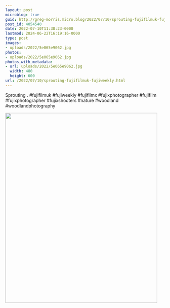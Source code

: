 ```yaml
---
layout: post
microblog: true
guid: http://greg-morris.micro.blog/2022/07/10/sprouting-fujifilmuk-fujiweekly.html
post_id: 4054540
date: 2022-07-10T11:38:23-0000
lastmod: 2024-06-22T16:19:16-0000
type: post
images:
- uploads/2022/5e065e9062.jpg
photos:
- uploads/2022/5e065e9062.jpg
photos_with_metadata:
- url: uploads/2022/5e065e9062.jpg
  width: 480
  height: 600
url: /2022/07/10/sprouting-fujifilmuk-fujiweekly.html
---
```

Sprouting
.
#fujifilmuk #fujiweekly #fujifilmx #fujixphotographer #fujifilm #fujixphotographer #fujixshooters #nature #woodland #woodlandphotography

<img src="uploads/2022/5e065e9062.jpg" width="480" height="600" alt="">
